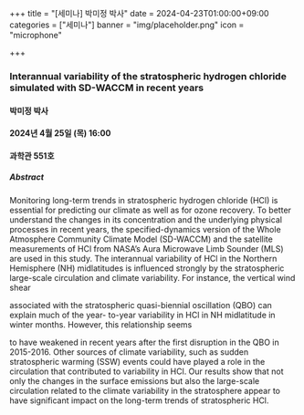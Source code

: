 ﻿+++
title = "[세미나] 박미정 박사"
date = 2024-04-23T01:00:00+09:00
categories = ["세미나"]
banner = "img/placeholder.png"
icon = "microphone"

+++
### Interannual variability of the stratospheric hydrogen chloride simulated with SD-WACCM in recent years

#### 박미정 박사

#### 2024년 4월 25일 (목) 16:00

####  과학관 551호

##### Abstract
Monitoring long-term trends in stratospheric hydrogen chloride (HCl) is essential for predicting
our climate as well as for ozone recovery. To better understand the changes in its concentration
and the underlying physical processes in recent years, the specified-dynamics version of the
Whole Atmosphere Community Climate Model (SD-WACCM) and the satellite measurements of
HCl from NASA’s Aura Microwave Limb Sounder (MLS) are used in this study. The interannual
variability of HCl in the Northern Hemisphere (NH) midlatitudes is influenced strongly by the
stratospheric large-scale circulation and climate variability. For instance, the vertical wind shear

associated with the stratospheric quasi-biennial oscillation (QBO) can explain much of the year-
to-year variability in HCl in NH midlatitude in winter months. However, this relationship seems

to have weakened in recent years after the first disruption in the QBO in 2015-2016. Other
sources of climate variability, such as sudden stratospheric warming (SSW) events could have
played a role in the circulation that contributed to variability in HCl. Our results show that not
only the changes in the surface emissions but also the large-scale circulation related to the
climate variability in the stratosphere appear to have significant impact on the long-term trends
of stratospheric HCl.